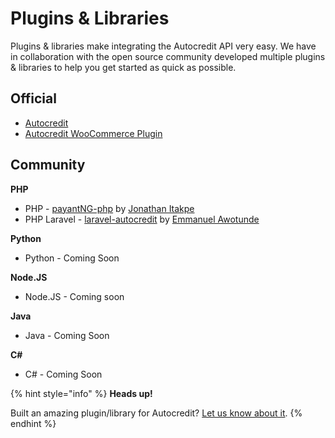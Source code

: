 # Plugins & Libraries

Plugins & libraries make integrating the Autocredit API very easy. We have in collaboration with the open source community developed multiple plugins & libraries to help you get started as quick as possible.

## **Official**

* [Autocredit](https://www.github.com/PayantNG)
* [Autocredit WooCommerce Plugin](https://wordpress.org/plugins/autocredit-woocommerce)

## **Community**

**PHP**

* PHP - [payantNG-php](https://github.com/JonathanItakpe/payantNG-php) by [Jonathan Itakpe](https://github.com/JonathanItakpe)
* PHP Laravel - [laravel-autocredit](https://github.com/olaoluwa-98/laravel-autocredit) by [Emmanuel Awotunde](https://github.com/olaoluwa-98)

**Python**

* Python - Coming Soon

**Node.JS**

* Node.JS - Coming soon

**Java**

* Java - Coming Soon

**C\#**

* C\# - Coming Soon 

{% hint style="info" %}
**Heads up!**

Built an amazing plugin/library for Autocredit? [Let us know about it](https://autocredit.ng/support).
{% endhint %}

